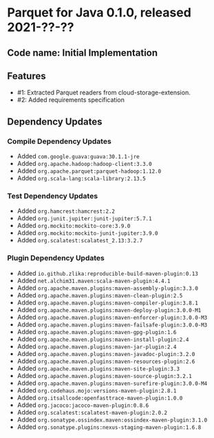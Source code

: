 # Parquet for Java 0.1.0, released 2021-??-??

## Code name: Initial Implementation

## Features

* #1: Extracted Parquet readers from cloud-storage-extension.
* #2: Added requirements specification

## Dependency Updates

### Compile Dependency Updates

* Added `com.google.guava:guava:30.1.1-jre`
* Added `org.apache.hadoop:hadoop-client:3.3.0`
* Added `org.apache.parquet:parquet-hadoop:1.12.0`
* Added `org.scala-lang:scala-library:2.13.5`

### Test Dependency Updates

* Added `org.hamcrest:hamcrest:2.2`
* Added `org.junit.jupiter:junit-jupiter:5.7.1`
* Added `org.mockito:mockito-core:3.9.0`
* Added `org.mockito:mockito-junit-jupiter:3.9.0`
* Added `org.scalatest:scalatest_2.13:3.2.7`

### Plugin Dependency Updates

* Added `io.github.zlika:reproducible-build-maven-plugin:0.13`
* Added `net.alchim31.maven:scala-maven-plugin:4.4.1`
* Added `org.apache.maven.plugins:maven-assembly-plugin:3.3.0`
* Added `org.apache.maven.plugins:maven-clean-plugin:2.5`
* Added `org.apache.maven.plugins:maven-compiler-plugin:3.8.1`
* Added `org.apache.maven.plugins:maven-deploy-plugin:3.0.0-M1`
* Added `org.apache.maven.plugins:maven-enforcer-plugin:3.0.0-M3`
* Added `org.apache.maven.plugins:maven-failsafe-plugin:3.0.0-M3`
* Added `org.apache.maven.plugins:maven-gpg-plugin:1.6`
* Added `org.apache.maven.plugins:maven-install-plugin:2.4`
* Added `org.apache.maven.plugins:maven-jar-plugin:2.4`
* Added `org.apache.maven.plugins:maven-javadoc-plugin:3.2.0`
* Added `org.apache.maven.plugins:maven-resources-plugin:2.6`
* Added `org.apache.maven.plugins:maven-site-plugin:3.3`
* Added `org.apache.maven.plugins:maven-source-plugin:3.2.1`
* Added `org.apache.maven.plugins:maven-surefire-plugin:3.0.0-M4`
* Added `org.codehaus.mojo:versions-maven-plugin:2.8.1`
* Added `org.itsallcode:openfasttrace-maven-plugin:1.0.0`
* Added `org.jacoco:jacoco-maven-plugin:0.8.6`
* Added `org.scalatest:scalatest-maven-plugin:2.0.2`
* Added `org.sonatype.ossindex.maven:ossindex-maven-plugin:3.1.0`
* Added `org.sonatype.plugins:nexus-staging-maven-plugin:1.6.8`
